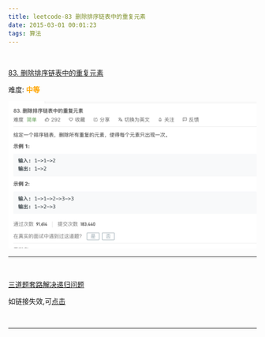 ```yaml
---
title: leetcode-83 删除排序链表中的重复元素
date: 2015-03-01 00:01:23
tags: 算法
---
```


<br>


[83. 删除排序链表中的重复元素](https://leetcode-cn.com/problems/remove-duplicates-from-sorted-list/)


难度:  <font color="orange">**中等**</font>


<img src="leetcode-83-删除排序链表中的重复元素/0.png" width = 100% height = 50% />

<br>

---

<br>


[三道题套路解决递归问题](https://lyl0724.github.io/2020/01/25/1/)

如链接失效,可[点击](https://note.youdao.com/web/#/file/WEB6be23dc2fd11cbe89b41b4813e1f2560/note/WEB8fd547019ee52b7059148abcbc785d2e/)

<br>

---